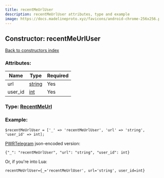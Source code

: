 ```yaml
---
title: recentMeUrlUser
description: recentMeUrlUser attributes, type and example
image: https://docs.madelineproto.xyz/favicons/android-chrome-256x256.png
---
```

## Constructor: recentMeUrlUser  
[Back to constructors index](index.md)



### Attributes:

| Name     |    Type       | Required |
|----------|---------------|----------|
|url|[string](../types/string.md) | Yes|
|user\_id|[int](../types/int.md) | Yes|



### Type: [RecentMeUrl](../types/RecentMeUrl.md)


### Example:

```
$recentMeUrlUser = ['_' => 'recentMeUrlUser', 'url' => 'string', 'user_id' => int];
```  

[PWRTelegram](https://pwrtelegram.xyz) json-encoded version:

```
{"_": "recentMeUrlUser", "url": "string", "user_id": int}
```


Or, if you're into Lua:  


```
recentMeUrlUser={_='recentMeUrlUser', url='string', user_id=int}

```


